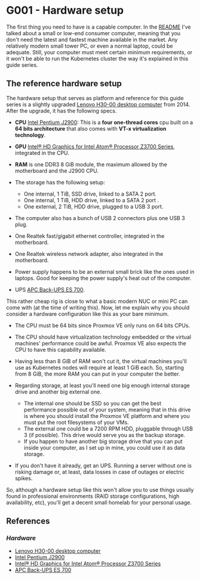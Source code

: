 # G001 - Hardware setup

The first thing you need to have is a capable computer. In the [README](README.md) I've talked about a small or low-end consumer computer, meaning that you don't need the latest and fastest machine available in the market. Any relatively modern small tower PC, or even a normal laptop, could be adequate. Still, your computer must meet certain minimum requirements, or it won't be able to run the Kubernetes cluster the way it's explained in this guide series.

## The reference hardware setup

The hardware setup that serves as platform and reference for this guide series is a slightly upgraded [Lenovo H30-00 desktop computer](https://pcsupport.lenovo.com/us/en/products/desktops-and-all-in-ones/lenovo-h-series-desktops/lenovo-h30-00-desktop) from 2014. After the upgrade, it has the following specs.

- **CPU** [Intel Pentium J2900](https://ark.intel.com/content/www/us/en/ark/products/78868/intel-pentium-processor-j2900-2m-cache-up-to-2-67-ghz.html): This is a **four one-thread cores** cpu built on a **64 bits architecture** that also comes with **VT-x virtualization technology**.

- **GPU** [Intel® HD Graphics for Intel Atom® Processor Z3700 Series](https://ark.intel.com/content/www/us/en/ark/products/78868/intel-pentium-processor-j2900-2m-cache-up-to-2-67-ghz.html#tab-blade-1-0-4), integrated in the CPU.

- **RAM** is one DDR3 8 GiB module, the maximum allowed by the motherboard and the J2900 CPU.

- The storage has the following setup:
    - One internal, 1 TiB, SSD drive, linked to a SATA 2 port.
    - One internal, 1 TiB, HDD drive, linked to a SATA 2 port .
    - One external, 2 TiB, HDD drive, plugged to a USB 3 port.

- The computer also has a bunch of USB 2 connectors plus one USB 3 plug.

- One Realtek fast/gigabit ethernet controller, integrated in the motherboard.

- One Realtek wireless network adapter, also integrated in the motherboard.

- Power supply happens to be an external small brick like the ones used in laptops. Good for keeping the power supply's heat out of the computer.

- UPS [APC Back-UPS ES 700](https://www.apc.com/shop/es/es/products/Back-UPS-700-de-bajo-consumo-de-APC-230-V-CEE-7-7/P-BE700G-SP).

This rather cheap rig is close to what a basic modern NUC or mini PC can come with (at the time of writing this). Now, let me explain why you should consider a hardware configuration like this as your bare minimum.

- The CPU must be 64 bits since Proxmox VE only runs on 64 bits CPUs.

- The CPU should have virtualization technology embedded or the virtual machines' performance could be awful. Proxmox VE also expects the CPU to have this capability available.

- Having less than 8 GiB of RAM won't cut it, the virtual machines you'll use as Kubernetes nodes will require at least 1 GiB each. So, starting from 8 GiB, the more RAM you can put in your computer the better.

- Regarding storage, at least you'll need one big enough internal storage drive and another big external one.
    - The internal one should be SSD so you can get the best performance possible out of your system, meaning that in this drive is where you should install the Proxmox VE platform and where you must put the root filesystems of your VMs.
    - The external one could be a 7200 RPM HDD, pluggable through USB 3 (if possible). This drive would serve you as the backup storage.
    - If you happen to have another big storage drive that you can put inside your computer, as I set up in mine, you could use it as data storage.

- If you don't have it already, get an UPS. Running a server without one is risking damage or, at least, data losses in case of outages or electric spikes.

So, although a hardware setup like this won't allow you to use things usually found in professional environments (RAID storage configurations, high availability, etc), you'll get a decent small homelab for your personal usage.

## References

### _Hardware_

- [Lenovo H30-00 desktop computer](https://pcsupport.lenovo.com/us/en/products/desktops-and-all-in-ones/lenovo-h-series-desktops/lenovo-h30-00-desktop)
- [Intel Pentium J2900](https://ark.intel.com/content/www/us/en/ark/products/78868/intel-pentium-processor-j2900-2m-cache-up-to-2-67-ghz.html)
- [Intel® HD Graphics for Intel Atom® Processor Z3700 Series](https://ark.intel.com/content/www/us/en/ark/products/78868/intel-pentium-processor-j2900-2m-cache-up-to-2-67-ghz.html#tab-blade-1-0-4)
- [APC Back-UPS ES 700](https://www.apc.com/shop/es/es/products/Back-UPS-700-de-bajo-consumo-de-APC-230-V-CEE-7-7/P-BE700G-SP)
